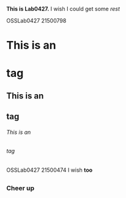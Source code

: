 **This is Lab0427.** I wish I could get some *rest*

OSSLab0427 21500798
# This is an <h1> tag
## This is an <h2> tag
###### This is an <h6> tag

OSSLab0427 21500474
I wish __too__ <h2>
### Cheer up
